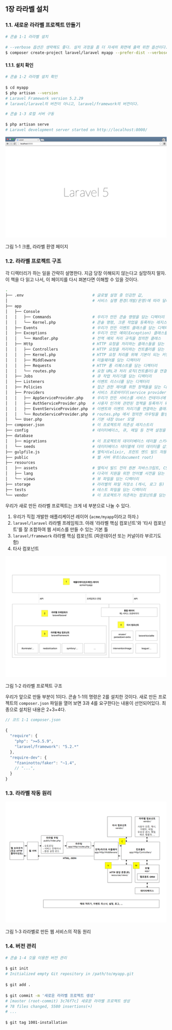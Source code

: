 
## 1장 라라벨 설치

### 1.1. 새로운 라라벨 프로젝트 만들기 

```sh
# 콘솔 1-1 라라벨 설치

# --verbose 옵션은 생략해도 좋다. 설치 과정을 좀 더 자세히 화면에 출력 위한 옵션이다.
$ composer create-project laravel/laravel myapp --prefer-dist --verbose
```

#### 1.1.1. 설치 확인

```sh
# 콘솔 1-2 라라벨 설치 확인

$ cd myapp
$ php artisan --version 
# Laravel Framework version 5.2.29
# laravel/laravel의 버전이 아니고, laravel/framework의 버전이다.
```

```sh
# 콘솔 1-3 로컬 서버 구동

$ php artisan serve
# Laravel development server started on http://localhost:8000/
```

![](images/1-1.png)

그림 1-1 크롬, 라라벨 환영 페이지

### 1.2. 라라벨 프로젝트 구조

각 디렉터리가 하는 일을 간략히 설명한다. 지금 당장 이해되지 않는다고 실망하지 말자. 이 책을 다 읽고 나서, 이 페이지를 다시 펴본다면 이해할 수 있을 것이다.

```sh
.
├── .env                              # 글로벌 설정 중 민감한 값, 
│                                     # 서비스 실행 환경(개발/운영)에 따라 달라져야 하는 값을 써 놓는 곳
├── app
│   ├── Console                       
│   │   ├── Commands                  # 우리가 만든 콘솔 명령을 담는 디렉터리
│   │   └── Kernel.php                # 콘솔 명령, 크론 작업을 등록하는 레지스트리
│   ├── Events                        # 우리가 만든 이벤트 클래스를 담는 디렉터리
│   ├── Exceptions                    # 우리가 만든 예외(Exception) 클래스를 담는 디렉터리
│   │   └── Handler.php               # 전역 예외 처리 규칙을 정의한 클래스
│   ├── Http                          # HTTP 요청을 처리하는 클래스들을 담는 디렉터리
│   │   ├── Controllers               # HTTP 요청을 처리하는 컨트롤러를 담는 디렉터리
│   │   ├── Kernel.php                # HTTP 요청 처리를 위해 기본이 되는 커널
│   │   ├── Middleware                # 미들웨어를 담는 디렉터리
│   │   ├── Requests                  # HTTP 폼 리퀘스트를 담는 디렉터리
│   │   └── routes.php                # 요청 URL과 처리 로직(컨트롤러)을 연결하는 매핑 테이블
│   ├── Jobs                          # 큐 작업 처리기를 담는 디렉터리 
│   ├── Listeners                     # 이벤트 리스너를 담는 디렉터리
│   ├── Policies                      # 접근 권한 제어를 위한 정책들을 담는 디렉터리 
│   ├── Providers                     # 서비스 프로바이더(service provider)를 담는 디렉터리 
│   │   ├── AppServiceProvider.php    # 우리가 만든 서비스를 서비스 컨테이너에 등록하기 위한 클래스 
│   │   ├── AuthServiceProvider.php   # 사용자 인가와 관련된 정책을 등록하기 위한 클래스
│   │   ├── EventServiceProvider.php  # 이벤트와 이벤트 처리기를 연결하는 클래스
│   │   └── RouteServiceProvider.php  # routes.php 에서 정의한 라우팅을 활성화하는 클래스 
│   └── User.php                      # 기본 내장 User 모델
├── composer.json                     # 이 프로젝트의 의존성 레지스트리
├── config                            # 데이터베이스, 큐, 메일 등 전역 설정을 담는 디렉터리
├── database
│   ├── migrations                    # 이 프로젝트의 데이터베이스 테이블 스키마를 담는 디렉터리 
│   └── seeds                         # 데이터베이스 테이블에 더미 데이터를 삽입하는 클래스들을 담는 디렉터리
├── gulpfile.js                       # 엘릭서(elixir, 프런트 엔드 빌드 자동화) 스크립트
├── public                            # 웹 서버 루트(document root)
├── resources
│   ├── assets                        # 엘릭서 빌드 전의 원본 자바스크립트, CSS 등을 담는 디렉터리
│   ├── lang                          # 다국어 지원을 위한 언어별 사전을 담는 디렉터리
│   └── views                         # 뷰 파일을 담는 디렉터리
├── storage                           # 라라벨의 파일 저장소 (캐시, 로그 등)
├── tests                             # 테스트 파일을 담는 디렉터리
└── vendor                            # 이 프로젝트가 의존하는 컴포넌트를 담는 디렉터리
```

우리가 새로 만든 라라벨 프로젝트는 크게 네 부분으로 나눌 수 있다.

1. 우리가 직접 개발한 애플리케이션 레이어 (`acme/myapp`이라고 하자.)
2. `laravel/laravel` 라라벨 프레임워크. 아래 '라라벨 핵심 컴포넌트'와 '타사 컴포넌트'를 잘 조합하여 웹 서비스를 만들 수 있는 기본 틀
3. `laravel/framework` 라라벨 핵심 컴포넌트 (파운데이션 또는 커널이라 부르기도 함)
4. 타사 컴포넌트

![](images/1-2.png)

그림 1-2 라라벨 프로젝트 구조

우리가 앞으로 만들 부분이 1이다. 콘솔 1-1의 명령은 2를 설치한 것이다. 새로 만든 프로젝트의 `composer.json` 파일을 열어 보면 3과 4를 요구한다는 내용이 선언되어있다. 최종으로 설치된 내용은 2+3+4다.

```javascript
// 코드 1-1 composer.json

{
  "require": {
    "php": ">=5.5.9",
    "laravel/framework": "5.2.*"
  },
  "require-dev": {
    "fzaninotto/faker": "~1.4",
    // "...",
  }
}
```

### 1.3. 라라벨 작동 원리

![](images/1-3.png)

그림 1-3 라라벨로 만든 웹 서비스의 작동 원리

### 1.4. 버전 관리

```sh
# 콘솔 1-4 깃을 이용한 버전 관리

$ git init
# Initialized empty Git repository in /path/to/myapp.git

$ git add .

$ git commit -m '새로운 라라벨 프로젝트 생성'
# [master (root-commit) 3c76f7c] 새로운 라라벨 프로젝트 생성
# 78 files changed, 5580 insertions(+)
# ...

$ git tag 1001-installation
```